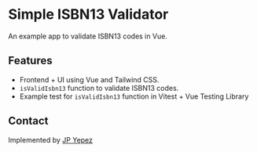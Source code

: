 # Simple ISBN13 Validator

An example app to validate ISBN13 codes in Vue.

## Features

* Frontend + UI using Vue and Tailwind CSS.
* `isValidIsbn13` function to validate ISBN13 codes.
* Example test for `isValidIsbn13` function in Vitest + Vue Testing Library

## Contact

Implemented by [JP Yepez](https://www.jpyepez.com/)

